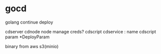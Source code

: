# gocd
golang continue deploy

cdserver
cdnode  node manage  creds?
cdscript
cdservice : name cdscript  param *DeployParam 


binary from aws s3(minio)